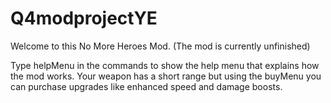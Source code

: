 # Q4modprojectYE
Welcome to this No More Heroes Mod.
(The mod is currently unfinished)

Type helpMenu in the commands to show the help menu that explains how the mod works.
Your weapon has a short range but using the buyMenu you can purchase upgrades like enhanced speed and damage boosts.

